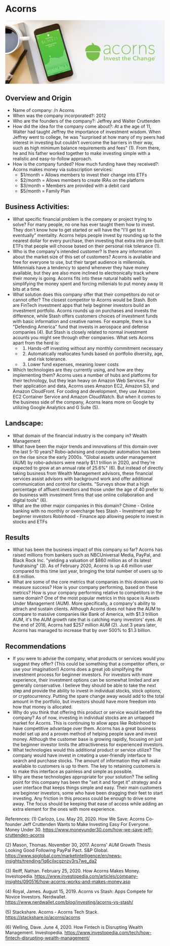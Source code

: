 # Acorns

![alt Acorns image](Acorns.png)

## Overview and Origin

* Name of company: 
/n Acorns
* When was the company incorporated?: 2012
* Who are the founders of the company?: 
    Jeffrey and Walter Cruttenden
* How did the idea for the company come about?:
    At a the age of 11, Walter had taught Jeffrey the importance of investment wisdom. When Jeffrey went to college, he was "surprised at how many of my peers had interest in investing but couldn’t overcome the barriers in their way, such as high minimum balance requirements and fees" (1). From there, he and his father worked together to make investing simple with a realistic and easy-to-follow approach. 
* How is the company funded? How much funding have they received?:
    Acorns makes money via subscription services:
    * $1/month = Allows members to invest their change into ETFs
    * $2/month = Allows members to create IRAs on the platform
    * $3/month = Members are provided with a debit card
    * $5/month = Family Plan

## Business Activities:
* What specific financial problem is the company or project trying to solve?
    For many people, no one has ever taught them how to invest. They don't know how to get started or will have the "I'll get to it eventually" mentality. Acorns helps people invest by rounding up to the nearest dollar for every purchase, then investing that extra into pre-built ETFs that people will choose based on their personal risk tolerance (1).
* Who is the company's intended customer?  Is there any information about the market size of this set of customers?
    Acorns is available and free for everyone to use, but their target audience is millennials. Millennials have a tendency to spend whenever they have money available, but they are also more inclined to electronically track where their money is going. Acorns fits into these natural habits well by simplifying the money spent and forcing millenials to put money away lit bits at a time.
* What solution does this company offer that their competitors do not or cannot offer?
    The closest competitor to Acorns would be Stash. Both are FinTech investment apps that help beginner investors build an investment portfolio. Acorns rounds up on purchases and invests the difference, while Stash offers customers choices of investment funds with basic information and creative names. For example, there is a "Defending America" fund that invests in aerospace and defense companies (4). But Stash is closely related to normal investment acounts you might see through other companies. What sets Acorns apart from the herd is:
    * 1. Hands-off investing without any monthly commitment necessary
    * 2. Automatically reallocates funds based on portfolio diversity, age, and risk tolerance.
    * 3. Lower fund expenses, meaning lower costs
* Which technologies are they currently using, and how are they implementing them?
    Acorns uses a number of hubs and platforms for their technology, but they lean heavy on Amazon Web Services. For their application and data, Acorns uses Amazon EC2, Amazon S3, and Amazon CloudFront. For coding and development, they use Amazon EC2 Container Service and Amazon CloudWatch. But when it comes to the business side of the company, Acorns leans more on Google by utilizing Google Analytics and G Suite (5).

## Landscape:
* What domain of the financial industry is the company in?
    Wealth Management
* What have been the major trends and innovations of this domain over the last 5-10 years?
    Robo-advising and computer automation has been on the rise since the early 2000s. "Global assets under management (AUM) by robo-advisors were nearly $1.1 trillion in 2020, and they're expected to grow at an annual rate of 25.6%" (6). But instead of directly taking business from Wealth Management advisors, these financial services assist advisors with background work and offer additional communication and control for clients. "Surveys show that a high percentage of affluent investors and those under the age of 40 prefer to do business with investment firms that use online collaboration and digital tools" (6). 
* What are the other major companies in this domain?
    Chime - Online banking with no monthly or overcharge fees
    Stash - Investment app for beginner investors
    Robinhood - Finance app allowing people to invest in stocks and ETFs

## Results
* What has been the business impact of this company so far?
    Acorns has raised millions from bankers such as NBCUniversal Media, PayPal, and Black Rock Inc. "yielding a valuation of $860 million as of its latest fundraising" (3). As of February 2020, Acorns is up 4.6 million user compared to this time last year, bringing the total number of users up to 6.8 million.
* What are some of the core metrics that companies in this domain use to measure success? How is your company performing, based on these metrics? How is your company performing relative to competitors in the same domain?
    One of the most popular metrics in this space is Assets Under Management (AUM). More specifically, a company's ability to attrach and sustain clients. Although Acorns does not have the AUM to compare to massive companies like Bank of America, with $1.3 trillion AUM, it's the AUM growth rate that is catching many investors' eyes. At the end of 2016, Acorns had $257 million AUM (2). Just 3 years later, Acorns has managed to increase that by over 500% to $1.3 billion.

## Recommendations
* If you were to advise the company, what products or services would you suggest they offer? (This could be something that a competitor offers, or use your imagination!)
    Acorns does a great job simplifying the investment process for beginner investors. For investors with more experience, their investment options can be somewhat limited and are generally conservative. I believe they should be able to take the next step and provide the ability to invest in individual stocks, stock options, or cryptocurrency. Putting the spare change away would add to the total amount in the portfolio, but investors should have more freedom into how that money is allocated.
* Why do you think that offering this product or service would benefit the company?
    As of now, investing in individual stocks are an untapped market for Acorns. This is continuing to allow apps like Robinhood to have competitive advantage over them. Acorns has a great business model set up and a proven method of helping people save and invest money. Although the customer base is growing rapidly, focusing on just the beginner investor limits the attractiveness for experienced investors.
* What technologies would this additional product or service utilize?
    The company would have invest in creating a user-friendly interface to search and purchase stocks. The amount of information they will make available to customers is up to them. The key to retaining customers is to make this interface as painless and simple as possible.
* Why are these technologies appropriate for your solution?
    The selling point for this company has been the "set it and forget it" strategy and a user interface that keeps things simple and easy. Their main customers are beginner investors, some who have been dragging their feet to start investing. Any friction in this process could be enough to drive some away. The focus should be keeping that ease of access while adding an extra element for the ones with more experience.

References:
(1) Carlozo, Lou. May 20, 2020. How We Save: Acorns Co-founder Jeff Cruttenden Wants to Make Investing Easy For Everyone. Money Under 30. https://www.moneyunder30.com/how-we-save-jeff-cruttenden-acorns

(2) Mason, Thomas. November 30, 2017. Acorns' AUM Growth Thesis Looking Good Following PayPal Pact. S&P Global. https://www.spglobal.com/marketintelligence/en/news-insights/trending/1q6cilxcgznzv3rs7we_da2

(3) Reiff, Nathan. February 25, 2020. How Acorns Makes Money. Investopedia. https://www.investopedia.com/articles/company-insights/090516/how-acorns-works-and-makes-money.asp

(4) Royal, James. August 15, 2019. Acorns vs Stash: Apps Compete for Novice Investors. Nerdwallet. https://www.nerdwallet.com/blog/investing/acorns-vs-stash/

(5) Stackshare. Acorns - Acorns Tech Stack. https://stackshare.io/acorns/acorns

(6) Welling, Dave. June 4, 2020. How Fintech is Disrupting Wealth Management. Investopedia. https://www.investopedia.com/tech/how-fintech-disrupting-wealth-management/
